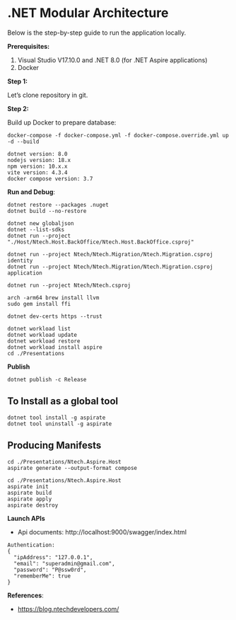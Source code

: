 # .NET Modular Architecture

Below is the step-by-step guide to run the application locally.

**Prerequisites:**

1. Visual Studio V17.10.0 and .NET 8.0 (for .NET Aspire applications)
2. Docker

**Step 1:**

Let’s clone repository in git.

**Step 2:**

Build up Docker to prepare database:

```
docker-compose -f docker-compose.yml -f docker-compose.override.yml up -d --build

dotnet version: 8.0
nodejs version: 18.x
npm version: 10.x.x
vite version: 4.3.4
docker compose version: 3.7
```

**Run and Debug**:

```
dotnet restore --packages .nuget
dotnet build --no-restore

dotnet new globaljson
dotnet --list-sdks
dotnet run --project "./Host/Ntech.Host.BackOffice/Ntech.Host.BackOffice.csproj"

dotnet run --project Ntech/Ntech.Migration/Ntech.Migration.csproj identity
dotnet run --project Ntech/Ntech.Migration/Ntech.Migration.csproj application

dotnet run --project Ntech/Ntech.csproj

arch -arm64 brew install llvm
sudo gem install ffi

dotnet dev-certs https --trust
```

```
dotnet workload list
dotnet workload update
dotnet workload restore
dotnet workload install aspire
cd ./Presentations
```

**Publish**

`dotnet publish -c Release`

## To Install as a global tool

```
dotnet tool install -g aspirate
dotnet tool uninstall -g aspirate
```

## Producing Manifests

```
cd ./Presentations/Ntech.Aspire.Host
aspirate generate --output-format compose

cd ./Presentations/Ntech.Aspire.Host
aspirate init
aspirate build
aspirate apply
aspirate destroy
```

**Launch APIs**

- Api documents: http://localhost:9000/swagger/index.html

```
Authentication:
{
  "ipAddress": "127.0.0.1",
  "email": "superadmin@gmail.com",
  "password": "P@ssw0rd",
  "rememberMe": true
}
```

**References**:

- https://blog.ntechdevelopers.com/
